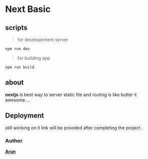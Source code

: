 # Next Basic


## scripts

> for developement server

`npm run dev`

> for building app

`npm run build`

## about 

**nextjs** is best way to server static file and routing is like butter it awesome....


## Deployment 

still working on it link will be provided after completing the project .

### Author
**[Arun](https://work-spacee.herokuapp.com/login)**